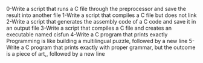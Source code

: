 0-Write a script that runs a C file through the preprocessor and save the result into another file
1-Write a script that compiles a C file but does not link
2-Write a script that generates the assembly code of a C code and save it in an output file
3-Write a script that compiles a C file and creates an executable named cisfun
4-Write a C program that prints exactly Programming is like building a multilingual puzzle, followed by a new line
5-Write a C program that prints exactly with proper grammar, but the outcome is a piece of art,, followed by a new line
